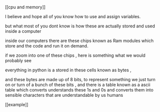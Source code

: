 [[cpu and memory]]


I believe and hope all of you know how to use and assign variables.

but what most of you dont know is how these are actually stored and used inside a computer

inside our computers there are these chips known as Ram modules which store and the code and run it on demand.

if we zoom into one of these chips , here is something what we would probably see

everything in python is a stored in these cells known as bytes , 

and these bytes are made up of 8 bits, to represent something we just turn on or turn of a bunch of these bits , and there is a table known as a ascii table which converts understands these 1s and 0s and converts them into sensible characters that are understandable by us humans 

[[example]]   